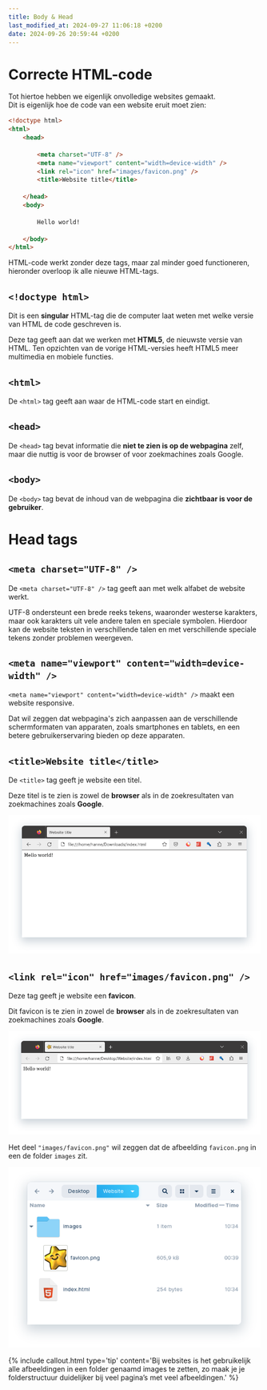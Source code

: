 ```yaml
---
title: Body & Head
last_modified_at: 2024-09-27 11:06:18 +0200
date: 2024-09-26 20:59:44 +0200
---
```


# Correcte HTML-code

Tot hiertoe hebben we eigenlijk onvolledige websites gemaakt.  
Dit is eigenlijk hoe de code van een website eruit moet zien:

```html
<!doctype html>
<html>
    <head>

        <meta charset="UTF-8" />
        <meta name="viewport" content="width=device-width" />
        <link rel="icon" href="images/favicon.png" />
        <title>Website title</title>

    </head>
    <body>

        Hello world!

    </body>
</html>
```

HTML-code werkt zonder deze tags, maar zal minder goed functioneren, hieronder overloop ik alle nieuwe HTML-tags.

## `<!doctype html>`

Dit is een **singular** HTML-tag die de computer laat weten met welke versie van HTML de code geschreven is.

Deze tag geeft aan dat we werken met **HTML5**, de nieuwste versie van HTML.
Ten opzichten van de vorige HTML-versies heeft HTML5 meer multimedia en mobiele functies.

## `<html>`

De `<html>` tag geeft aan waar de HTML-code start en eindigt.

## `<head>`

De `<head>` tag bevat informatie die **niet te zien is op de webpagina** zelf, maar die nuttig is voor de browser of voor zoekmachines zoals Google.

## `<body>`

De `<body>` tag bevat de inhoud van de webpagina die **zichtbaar is voor de gebruiker**.

# Head tags

## `<meta charset="UTF-8" />`

De `<meta charset="UTF-8" />` tag geeft aan met welk alfabet de website werkt.

UTF-8 ondersteunt een brede reeks tekens, waaronder westerse karakters, maar ook karakters uit vele andere talen en speciale symbolen. Hierdoor kan de website teksten in verschillende talen en met verschillende speciale tekens zonder problemen weergeven.

## `<meta name="viewport" content="width=device-width" />`

`<meta name="viewport" content="width=device-width" />` maakt een website responsive.

Dat wil zeggen dat webpagina's zich aanpassen aan de verschillende schermformaten van apparaten, zoals smartphones en tablets, en een betere gebruikerservaring bieden op deze apparaten.

## `<title>Website title</title>`

De `<title>` tag geeft je website een titel.

Deze titel is te zien is zowel de **browser** als in de zoekresultaten van zoekmachines zoals **Google**.

![](images/title.png)

## `<link rel="icon" href="images/favicon.png" />`

Deze tag geeft je website een **favicon**.

Dit favicon is te zien in zowel de **browser** als in de zoekresultaten van zoekmachines zoals **Google**.

![](images/favicon.png)

Het deel `"images/favicon.png"` wil zeggen dat de afbeelding `favicon.png` in een de folder `images` zit.

![](images/favicon-dir.png)

{% include callout.html type='tip' content='Bij websites is het gebruikelijk alle afbeeldingen in een folder genaamd images te zetten, zo maak je je folderstructuur duidelijker bij veel pagina’s met veel afbeeldingen.' %}
